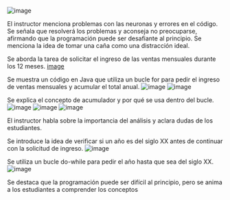 ![image](https://github.com/rolando1803/Java1/assets/55965131/131f8ea9-4be7-4438-9d6c-04d5037824c7)



El instructor menciona problemas con las neuronas y errores en el código.
Se señala que resolverá los problemas y aconseja no preocuparse, afirmando que la programación puede ser desafiante al principio.
Se menciona la idea de tomar una caña como una distracción ideal.

Se aborda la tarea de solicitar el ingreso de las ventas mensuales durante los 12 meses.
[image](https://github.com/rolando1803/Java1/assets/55965131/4f2807a1-3fbc-45ef-80c4-0b8a8e771464)

Se muestra un código en Java que utiliza un bucle for para pedir el ingreso de ventas mensuales y acumular el total anual.
![image](https://github.com/rolando1803/Java1/assets/55965131/6d99c3f1-8138-46b4-8f37-5dc65e415c9e)
![image](https://github.com/rolando1803/Java1/assets/55965131/86bcab81-e193-45ff-9a1a-30575156b899)

Se explica el concepto de acumulador y por qué se usa dentro del bucle.
![image](https://github.com/rolando1803/Java1/assets/55965131/1880b1c7-018f-415b-8fd5-ae9a1b44c942)
![image](https://github.com/rolando1803/Java1/assets/55965131/e83b6dee-8487-46ae-a6a2-936ee67df64f)
![image](https://github.com/rolando1803/Java1/assets/55965131/9cc4741c-ded0-40fd-919d-d6b6359ce735)

El instructor habla sobre la importancia del análisis y aclara dudas de los estudiantes.

Se introduce la idea de verificar si un año es del siglo XX antes de continuar con la solicitud de ingreso.
![image](https://github.com/rolando1803/Java1/assets/55965131/7a1e73e4-a72e-45d0-ad68-0e69bc1e6428)

Se utiliza un bucle do-while para pedir el año hasta que sea del siglo XX.
![image](https://github.com/rolando1803/Java1/assets/55965131/129ceb1d-9bea-4afc-a025-6506e74e8e41)

Se destaca que la programación puede ser difícil al principio, pero se anima a los estudiantes a comprender los conceptos
